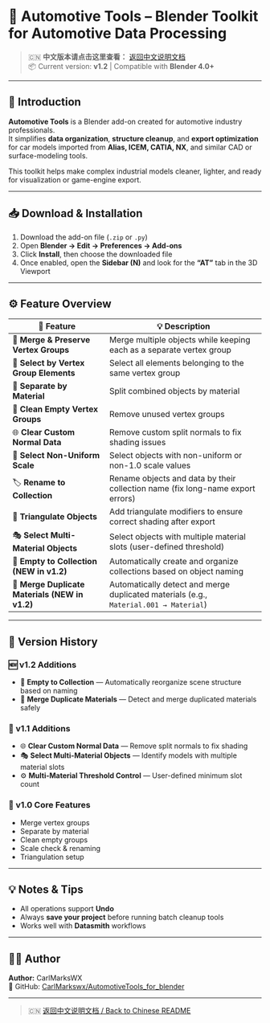 # 🚗 Automotive Tools – Blender Toolkit for Automotive Data Processing

> 🇨🇳 **中文版本请点击这里查看：** [返回中文说明文档](./README.md)  
> 📦 Current version: **v1.2** | Compatible with **Blender 4.0+**

---

## 🧩 Introduction

**Automotive Tools** is a Blender add-on created for automotive industry professionals.  
It simplifies **data organization**, **structure cleanup**, and **export optimization** for car models imported from **Alias, ICEM, CATIA, NX**, and similar CAD or surface-modeling tools.

This toolkit helps make complex industrial models cleaner, lighter, and ready for visualization or game-engine export.

---

## 📥 Download & Installation

1. Download the add-on file (`.zip` or `.py`)  
2. Open **Blender → Edit → Preferences → Add-ons**  
3. Click **Install**, then choose the downloaded file  
4. Once enabled, open the **Sidebar (N)** and look for the **“AT”** tab in the 3D Viewport  

---

## ⚙️ Feature Overview

| 🧩 Feature | 💡 Description |
|-------------|----------------|
| 🧱 **Merge & Preserve Vertex Groups** | Merge multiple objects while keeping each as a separate vertex group |
| 🎯 **Select by Vertex Group Elements** | Select all elements belonging to the same vertex group |
| 🎨 **Separate by Material** | Split combined objects by material |
| 🧹 **Clean Empty Vertex Groups** | Remove unused vertex groups |
| 🌐 **Clear Custom Normal Data** | Remove custom split normals to fix shading issues |
| 📏 **Select Non-Uniform Scale** | Select objects with non-uniform or non-1.0 scale values |
| 🏷️ **Rename to Collection** | Rename objects and data by their collection name (fix long-name export errors) |
| 🔺 **Triangulate Objects** | Add triangulate modifiers to ensure correct shading after export |
| 🎭 **Select Multi-Material Objects** | Select objects with multiple material slots (user-defined threshold) |
| 🧾 **Empty to Collection (NEW in v1.2)** | Automatically create and organize collections based on object naming |
| 🧩 **Merge Duplicate Materials (NEW in v1.2)** | Automatically detect and merge duplicated materials (e.g., `Material.001 → Material`) |

---

## 🧱 Version History

### 🆕 v1.2 Additions
- 🧾 **Empty to Collection** — Automatically reorganize scene structure based on naming  
- 🧩 **Merge Duplicate Materials** — Detect and merge duplicated materials safely  

### 🧭 v1.1 Additions
- 🌐 **Clear Custom Normal Data** — Remove split normals to fix shading  
- 🎭 **Select Multi-Material Objects** — Identify models with multiple material slots  
- ⚙️ **Multi-Material Threshold Control** — User-defined minimum slot count  

### 🧰 v1.0 Core Features
- Merge vertex groups  
- Separate by material  
- Clean empty groups  
- Scale check & renaming  
- Triangulation setup  

---

## 💡 Notes & Tips

- All operations support **Undo**  
- Always **save your project** before running batch cleanup tools  
- Works well with **Datasmith** workflows  

---

## 👨‍💻 Author

**Author:** CarlMarksWX  
🔗 GitHub: [CarlMarkswx/AutomotiveTools_for_blender](https://github.com/CarlMarkswx/AutomotiveTools_for_blender/)

---

> 🇨🇳 [返回中文说明文档 / Back to Chinese README](./README.md)
